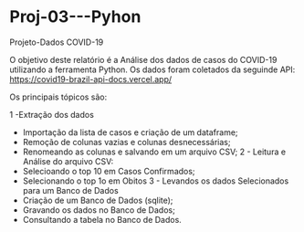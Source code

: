 # Proj-03---Pyhon

Projeto-Dados COVID-19

O objetivo deste relatório é a Análise dos dados de casos do COVID-19 utilizando a ferramenta Python.
Os dados foram coletados da seguinde API: https://covid19-brazil-api-docs.vercel.app/

Os principais tópicos são:

1 -Extração dos dados
- Importação da lista de casos e criação de um dataframe;
- Remoção de colunas vazias e colunas desnecessárias;
- Renomeando as colunas e salvando em um arquivo CSV;
2 - Leitura e Análise do arquivo CSV:
- Selecioando o top 10 em Casos Confirmados;
- Selecionando o top 1o em Obitos
3 - Levandos os dados Selecionados para um Banco de Dados
- Criação de um Banco de Dados (sqlite);
- Gravando os dados no Banco de Dados;
- Consultando a tabela no Banco de Dados.
